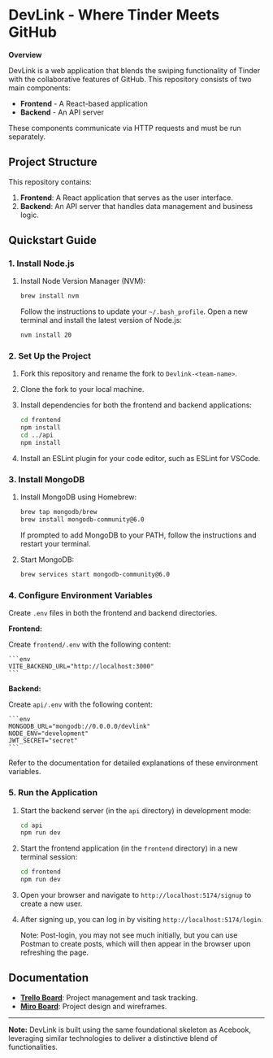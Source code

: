 # DevLink - Where Tinder Meets GitHub

**Overview**

DevLink is a web application that blends the swiping functionality of Tinder with the collaborative features of GitHub. This repository consists of two main components:

- **Frontend** - A React-based application
- **Backend** - An API server

These components communicate via HTTP requests and must be run separately.

## Project Structure

This repository contains:

1. **Frontend**: A React application that serves as the user interface.
2. **Backend**: An API server that handles data management and business logic.

## Quickstart Guide

### 1. Install Node.js

1. Install Node Version Manager (NVM):

    ```bash
    brew install nvm
    ```

    Follow the instructions to update your `~/.bash_profile`. Open a new terminal and install the latest version of Node.js:

    ```bash
    nvm install 20
    ```

### 2. Set Up the Project

1. Fork this repository and rename the fork to `Devlink-<team-name>`.

2. Clone the fork to your local machine.

3. Install dependencies for both the frontend and backend applications:

    ```bash
    cd frontend
    npm install
    cd ../api
    npm install
    ```

4. Install an ESLint plugin for your code editor, such as ESLint for VSCode.

### 3. Install MongoDB

1. Install MongoDB using Homebrew:

    ```bash
    brew tap mongodb/brew
    brew install mongodb-community@6.0
    ```

    If prompted to add MongoDB to your PATH, follow the instructions and restart your terminal.

2. Start MongoDB:

    ```bash
    brew services start mongodb-community@6.0
    ```

### 4. Configure Environment Variables

Create `.env` files in both the frontend and backend directories.

**Frontend:**

Create `frontend/.env` with the following content:

    ```env
    VITE_BACKEND_URL="http://localhost:3000"
    ```

**Backend:**

Create `api/.env` with the following content:

    ```env
    MONGODB_URL="mongodb://0.0.0.0/devlink"
    NODE_ENV="development"
    JWT_SECRET="secret"
    ```

Refer to the documentation for detailed explanations of these environment variables.

### 5. Run the Application

1. Start the backend server (in the `api` directory) in development mode:

    ```bash
    cd api
    npm run dev
    ```

2. Start the frontend application (in the `frontend` directory) in a new terminal session:

    ```bash
    cd frontend
    npm run dev
    ```

3. Open your browser and navigate to `http://localhost:5174/signup` to create a new user.

4. After signing up, you can log in by visiting `http://localhost:5174/login`.

   Note: Post-login, you may not see much initially, but you can use Postman to create posts, which will then appear in the browser upon refreshing the page.

## Documentation

- **[Trello Board](https://trello.com/b/qqTJ03Fm/devlink)**: Project management and task tracking.
- **[Miro Board](https://miro.com/app/board/uXjVK9333mM=/)**: Project design and wireframes.

---

**Note:** DevLink is built using the same foundational skeleton as Acebook, leveraging similar technologies to deliver a distinctive blend of functionalities.
